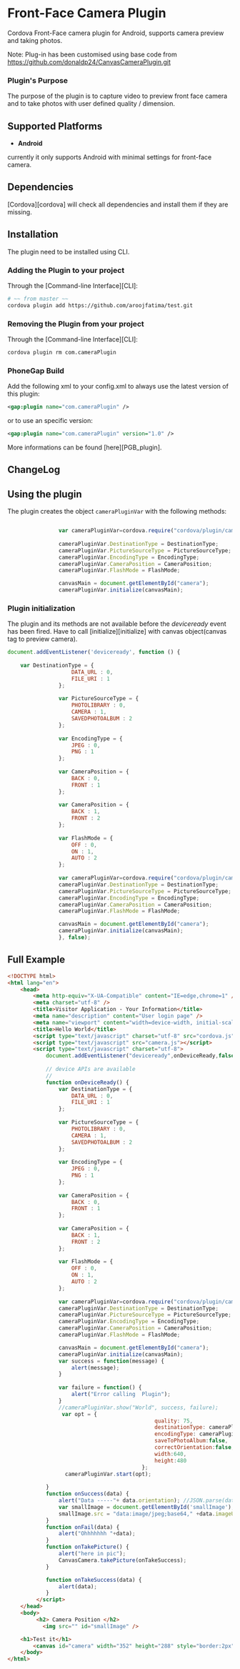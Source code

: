 Front-Face Camera Plugin
============================

Cordova Front-Face camera plugin for Android, supports camera preview and taking photos.

Note: Plug-in has been customised using base code from https://github.com/donaldp24/CanvasCameraPlugin.git 

### Plugin's Purpose
The purpose of the plugin is to capture video to preview front face camera and to take photos with user defined quality / dimension.


## Supported Platforms

- **Android**<br>

currently it only supports Android with minimal settings for front-face camera.


## Dependencies
[Cordova][cordova] will check all dependencies and install them if they are missing.


## Installation
The plugin need to be installed using CLI.

### Adding the Plugin to your project
Through the [Command-line Interface][CLI]:
```bash
# ~~ from master ~~
cordova plugin add https://github.com/aroojfatima/test.git
```

### Removing the Plugin from your project
Through the [Command-line Interface][CLI]:
```bash
cordova plugin rm com.cameraPlugin
```

### PhoneGap Build
Add the following xml to your config.xml to always use the latest version of this plugin:
```xml
<gap:plugin name="com.cameraPlugin" />
```
or to use an specific version:
```xml
<gap:plugin name="com.cameraPlugin" version="1.0" />
```
More informations can be found [here][PGB_plugin].

## ChangeLog


## Using the plugin
The plugin creates the object ```cameraPluginVar``` with the following methods:
```javascript

				var cameraPluginVar=cordova.require("cordova/plugin/cameraPluginVar");
				
				cameraPluginVar.DestinationType = DestinationType;
				cameraPluginVar.PictureSourceType = PictureSourceType;
				cameraPluginVar.EncodingType = EncodingType;
				cameraPluginVar.CameraPosition = CameraPosition;
				cameraPluginVar.FlashMode = FlashMode;

				canvasMain = document.getElementById("camera");
				cameraPluginVar.initialize(canvasMain);
```
### Plugin initialization
The plugin and its methods are not available before the *deviceready* event has been fired.
Have to call [initialize][initialize] with canvas object(canvas tag to preview camera).

```javascript
document.addEventListener('deviceready', function () {
    
    var DestinationType = {
					DATA_URL : 0,
					FILE_URI : 1
				};
				
				var PictureSourceType = {
					PHOTOLIBRARY : 0,
					CAMERA : 1,
					SAVEDPHOTOALBUM : 2
				};
				
				var EncodingType = {
					JPEG : 0,
					PNG : 1
				};
				
				var CameraPosition = {
					BACK : 0,
					FRONT : 1
				};
				
				var CameraPosition = {
					BACK : 1,
					FRONT : 2
				};
				
				var FlashMode = {
					OFF : 0,
					ON : 1,
					AUTO : 2
				};
				
				var cameraPluginVar=cordova.require("cordova/plugin/cameraPluginVar");
				cameraPluginVar.DestinationType = DestinationType;
				cameraPluginVar.PictureSourceType = PictureSourceType;
				cameraPluginVar.EncodingType = EncodingType;
				cameraPluginVar.CameraPosition = CameraPosition;
				cameraPluginVar.FlashMode = FlashMode;

				canvasMain = document.getElementById("camera");
				cameraPluginVar.initialize(canvasMain);
				}, false);
```



## Full Example
```html
<!DOCTYPE html>
<html lang="en">
	<head>
		<meta http-equiv="X-UA-Compatible" content="IE=edge,chrome=1" />
		<meta charset="utf-8" />
		<title>Visitor Application - Your Information</title>
		<meta name="description" content="User login page" />
		<meta name="viewport" content="width=device-width, initial-scale=1.0, maximum-scale=1.0" />
        <title>Hello World</title>
        <script type="text/javascript" charset="utf-8" src="cordova.js"></script>
        <script type="text/javascript" src="camera.js"></script>
		<script type="text/javascript" charset="utf-8">
			document.addEventListener("deviceready",onDeviceReady,false);
		
			// device APIs are available
			//
			function onDeviceReady() {
				var DestinationType = {
					DATA_URL : 0,
					FILE_URI : 1
				};
				
				var PictureSourceType = {
					PHOTOLIBRARY : 0,
					CAMERA : 1,
					SAVEDPHOTOALBUM : 2
				};
				
				var EncodingType = {
					JPEG : 0,
					PNG : 1
				};
				
				var CameraPosition = {
					BACK : 0,
					FRONT : 1
				};
				
				var CameraPosition = {
					BACK : 1,
					FRONT : 2
				};
				
				var FlashMode = {
					OFF : 0,
					ON : 1,
					AUTO : 2
				};
				
				var cameraPluginVar=cordova.require("cordova/plugin/cameraPluginVar");
				cameraPluginVar.DestinationType = DestinationType;
				cameraPluginVar.PictureSourceType = PictureSourceType;
				cameraPluginVar.EncodingType = EncodingType;
				cameraPluginVar.CameraPosition = CameraPosition;
				cameraPluginVar.FlashMode = FlashMode;

				canvasMain = document.getElementById("camera");
				cameraPluginVar.initialize(canvasMain);
				var success = function(message) {
					alert(message);
				}
		
				var failure = function() {
					alert("Error calling  Plugin");
				}
				//cameraPluginVar.show("World", success, failure);
				 var opt = {
                                              quality: 75,
                                              destinationType: cameraPluginVar.DestinationType.DATA_URL,
                                              encodingType: cameraPluginVar.EncodingType.JPEG,
                                              saveToPhotoAlbum:false,
                                              correctOrientation:false,
                                              width:640,
                                              height:480
                                          };
                  cameraPluginVar.start(opt);
						
			}
			function onSuccess(data) {
				alert("Data -----"+ data.orientation); //JSON.parse(data));
				var smallImage = document.getElementById('smallImage');
				smallImage.src = "data:image/jpeg;base64," +data.imageURI; // URI
			}
			function onFail(data) {
				alert("Ohhhhhhh "+data);
			}
			function onTakePicture() {
				alert("here in pic");
                CanvasCamera.takePicture(onTakeSuccess);
            }

			function onTakeSuccess(data) {
                alert(data);
            }
		 </script>
    </head>
    <body>
         <h2> Camera Position </h2>
           <img src="" id="smallImage" />

    <h1>Test it</h1>
        <canvas id="camera" width="352" height="288" style="border:2px"></canvas>
    </body>
</html>
```